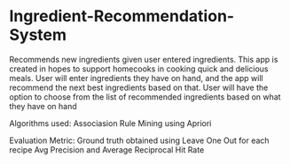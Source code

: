 # Ingredient-Recommendation-System
Recommends new ingredients given user entered ingredients.
This app is created in hopes to support homecooks in cooking quick and delicious meals.
User will enter ingredients they have on hand, and the app will recommend the next best ingredients based on that.
User will have the option to choose from the list of recommended ingredients based on what they have on hand

Algorithms used:
Associasion Rule Mining using Apriori

Evaluation Metric:
Ground truth obtained using Leave One Out for each recipe
Avg Precision and Average Reciprocal Hit Rate

